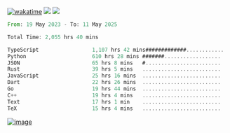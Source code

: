 [![wakatime](https://wakatime.com/badge/user/00eead22-fb14-4dd0-ab8a-3625cafbd50d.svg)](https://wakatime.com/@00eead22-fb14-4dd0-ab8a-3625cafbd50d)
![](https://komarev.com/ghpvc/?username=flatypus)
![](https://pixel.flatypus.me/flatypus?type=tracker)
<!--START_SECTION:waka-->

```rust
From: 19 May 2023 - To: 11 May 2025

Total Time: 2,055 hrs 40 mins

TypeScript                 1,107 hrs 42 mins#############............   53.58 %
Python                     610 hrs 28 mins #######..................   29.53 %
JSON                       65 hrs 8 mins   #........................   03.15 %
Rust                       39 hrs 5 mins   .........................   01.89 %
JavaScript                 25 hrs 16 mins  .........................   01.22 %
Dart                       22 hrs 26 mins  .........................   01.09 %
Go                         19 hrs 44 mins  .........................   00.96 %
C++                        19 hrs 4 mins   .........................   00.92 %
Text                       17 hrs 1 min    .........................   00.82 %
TeX                        15 hrs 4 mins   .........................   00.73 %
```

<!--END_SECTION:waka-->
[<img alt="image" src="https://github.com/flatypus/flatypus/assets/68029599/0a302dc1-501c-43a0-ae8d-37ec4817f3bd">](https://flatypus.me)

